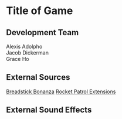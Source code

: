 # Title of Game

## Development Team

Alexis Adolpho  
Jacob Dickerman  
Grace Ho  

## External Sources

[Breadstick Bonanza](https://github.com/jwdicker/BreadstickBonanza)
[Rocket Patrol Extensions](https://github.com/jwdicker/RocketPatrolExtensions)

## External Sound Effects